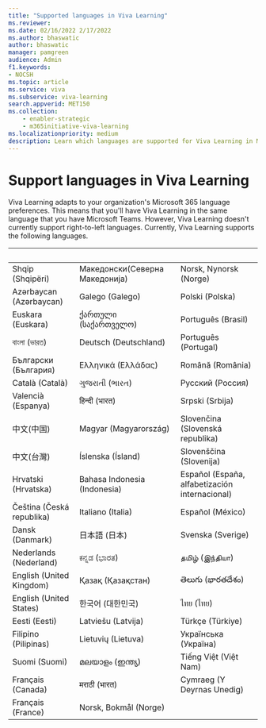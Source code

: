 ```yaml
---
title: "Supported languages in Viva Learning"
ms.reviewer:
ms.date: 02/16/2022 2/17/2022
ms.author: bhaswatic
author: bhaswatic
manager: pamgreen
audience: Admin
f1.keywords:
- NOCSH
ms.topic: article
ms.service: viva
ms.subservice: viva-learning
search.appverid: MET150
ms.collection: 
    - enabler-strategic
    - m365initiative-viva-learning
ms.localizationpriority: medium
description: Learn which languages are supported for Viva Learning in Microsoft Teams.
---
```

# Support languages in Viva Learning
  
Viva Learning adapts to your organization's Microsoft 365 language preferences. This means that you'll have Viva Learning in the same language that you have Microsoft Teams. However, Viva Learning doesn't currently support right-to-left languages. Currently, Viva Learning supports the following languages.

|&nbsp; | &nbsp; | &nbsp; |
|---|---|---|
Shqip (Shqipëri)|Mакедонски(Северна Македонија)|Norsk, Nynorsk (Norge)
Azərbaycan (Azərbaycan)|Galego (Galego)|Polski (Polska)
Euskara (Euskara)|ქართული (საქართველო)|Português (Brasil)
বাংলা (ভারত)|Deutsch (Deutschland)|Português (Portugal)
Български (България)|Ελληνικά (Ελλάδας)|Română (România)
Català (Català)|ગુજરાતી (ભારત)|Русский (Россия)
Valencià (Espanya)|हिन्दी (भारत)|Srpski (Srbija)
中文(中国)|Magyar (Magyarország)|Slovenčina (Slovenská republika)
中文(台灣)|Íslenska (Ísland)|Slovenščina (Slovenija)
Hrvatski (Hrvatska)|Bahasa Indonesia (Indonesia)|Español (España, alfabetización internacional)
Čeština (Česká republika)|Italiano (Italia)|Español (México)
Dansk (Danmark)|日本語 (日本)|Svenska (Sverige)
Nederlands (Nederland)|ಕನ್ನಡ (ಭಾರತ)|தமிழ் (இந்தியா)
English (United Kingdom)|Қазақ (Қазақстан)|తెలుగు (భారతదేశం)
English (United States)|한국어 (대한민국)|ไทย (ไทย)
Eesti (Eesti)|Latviešu (Latvija)|Türkçe (Türkiye)
Filipino (Pilipinas)|Lietuvių (Lietuva)|Українська (Україна)
Suomi (Suomi)|മലയാളം (ഇന്ത്യ)|Tiếng Việt (Việt Nam)
Français (Canada)|मराठी (भारत)|Cymraeg (Y Deyrnas Unedig)
Français (France)|Norsk, Bokmål (Norge)	

